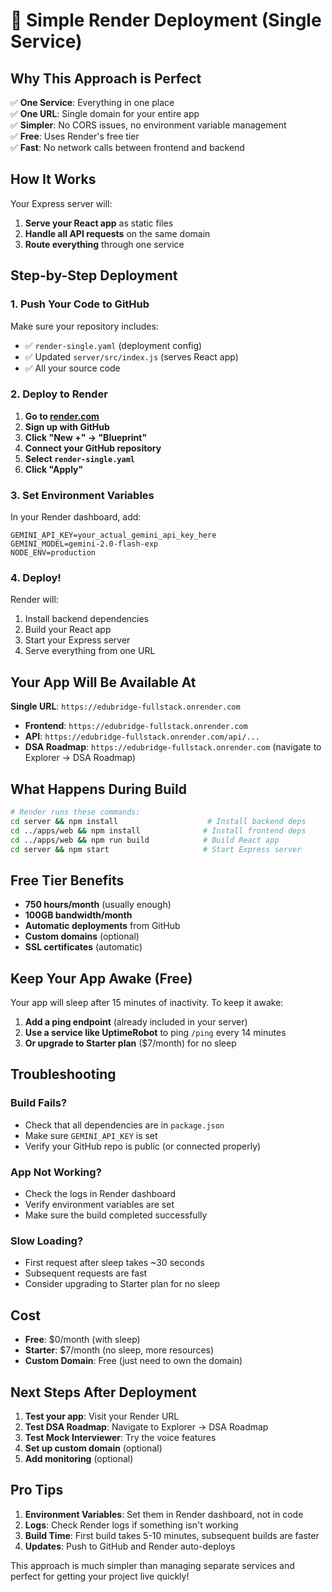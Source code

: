 # 🚀 Simple Render Deployment (Single Service)

## Why This Approach is Perfect

✅ **One Service**: Everything in one place  
✅ **One URL**: Single domain for your entire app  
✅ **Simpler**: No CORS issues, no environment variable management  
✅ **Free**: Uses Render's free tier  
✅ **Fast**: No network calls between frontend and backend  

## How It Works

Your Express server will:
1. **Serve your React app** as static files
2. **Handle all API requests** on the same domain
3. **Route everything** through one service

## Step-by-Step Deployment

### 1. Push Your Code to GitHub

Make sure your repository includes:
- ✅ `render-single.yaml` (deployment config)
- ✅ Updated `server/src/index.js` (serves React app)
- ✅ All your source code

### 2. Deploy to Render

1. **Go to [render.com](https://render.com)**
2. **Sign up with GitHub**
3. **Click "New +" → "Blueprint"**
4. **Connect your GitHub repository**
5. **Select `render-single.yaml`**
6. **Click "Apply"**

### 3. Set Environment Variables

In your Render dashboard, add:
```
GEMINI_API_KEY=your_actual_gemini_api_key_here
GEMINI_MODEL=gemini-2.0-flash-exp
NODE_ENV=production
```

### 4. Deploy!

Render will:
1. Install backend dependencies
2. Build your React app
3. Start your Express server
4. Serve everything from one URL

## Your App Will Be Available At

**Single URL**: `https://edubridge-fullstack.onrender.com`

- **Frontend**: `https://edubridge-fullstack.onrender.com`
- **API**: `https://edubridge-fullstack.onrender.com/api/...`
- **DSA Roadmap**: `https://edubridge-fullstack.onrender.com` (navigate to Explorer → DSA Roadmap)

## What Happens During Build

```bash
# Render runs these commands:
cd server && npm install                    # Install backend deps
cd ../apps/web && npm install              # Install frontend deps  
cd ../apps/web && npm run build            # Build React app
cd server && npm start                     # Start Express server
```

## Free Tier Benefits

- **750 hours/month** (usually enough)
- **100GB bandwidth/month**
- **Automatic deployments** from GitHub
- **Custom domains** (optional)
- **SSL certificates** (automatic)

## Keep Your App Awake (Free)

Your app will sleep after 15 minutes of inactivity. To keep it awake:

1. **Add a ping endpoint** (already included in your server)
2. **Use a service like UptimeRobot** to ping `/ping` every 14 minutes
3. **Or upgrade to Starter plan** ($7/month) for no sleep

## Troubleshooting

### Build Fails?
- Check that all dependencies are in `package.json`
- Make sure `GEMINI_API_KEY` is set
- Verify your GitHub repo is public (or connected properly)

### App Not Working?
- Check the logs in Render dashboard
- Verify environment variables are set
- Make sure the build completed successfully

### Slow Loading?
- First request after sleep takes ~30 seconds
- Subsequent requests are fast
- Consider upgrading to Starter plan for no sleep

## Cost

- **Free**: $0/month (with sleep)
- **Starter**: $7/month (no sleep, more resources)
- **Custom Domain**: Free (just need to own the domain)

## Next Steps After Deployment

1. **Test your app**: Visit your Render URL
2. **Test DSA Roadmap**: Navigate to Explorer → DSA Roadmap
3. **Test Mock Interviewer**: Try the voice features
4. **Set up custom domain** (optional)
5. **Add monitoring** (optional)

## Pro Tips

1. **Environment Variables**: Set them in Render dashboard, not in code
2. **Logs**: Check Render logs if something isn't working
3. **Build Time**: First build takes 5-10 minutes, subsequent builds are faster
4. **Updates**: Push to GitHub and Render auto-deploys

This approach is much simpler than managing separate services and perfect for getting your project live quickly!
